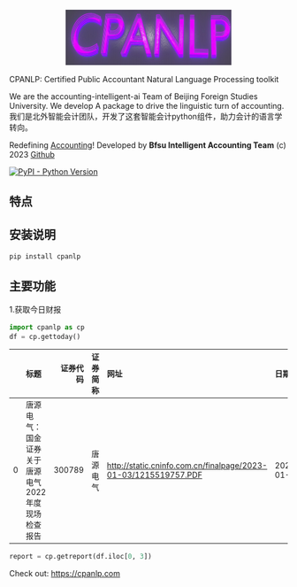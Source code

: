 <p align="center">
    <a alt="cpanlp logo">
        <img src="https://github.com/accounting-intelligent-ai/cpanlp/blob/main/cpanlp.png" style="width:300px;height:100px">
    </a>
</p>

CPANLP: Certified Public Accountant Natural Language Processing toolkit

We are the accounting-intelligent-ai Team of Beijing Foreign Studies University. We develop A package to drive the linguistic turn of accounting.我们是北外智能会计团队，开发了这套智能会计python组件，助力会计的语言学转向。

Redefining [Accounting](https://cpanlp.com/overview/redefine)!
Developed by **Bfsu Intelligent Accounting Team** (c) 2023
[Github](https://github.com/accounting-intelligent-ai/cpanlp)

[![PyPI - Python Version](https://img.shields.io/static/v1?label=pypi&message=v1.0.19&color=blue)](https://pypi.org/project/cpanlp/)
## 特点

## 安装说明
```python
pip install cpanlp
```

## 主要功能
1.获取今日财报
```python
import cpanlp as cp
df = cp.gettoday()
```
|    | 标题                                               |   证券代码 | 证券简称   | 网址                                                            | 日期       |   id |
|---:|:---------------------------------------------------|-----------:|:-----------|:----------------------------------------------------------------|:-----------|-----:|
|  0 | 唐源电气：国金证券关于唐源电气2022年度现场检查报告 |     300789 | 唐源电气   | http://static.cninfo.com.cn/finalpage/2023-01-03/1215519757.PDF | 2023-01-03 |    1 |

```python
report = cp.getreport(df.iloc[0, 3])
```
Check out: https://cpanlp.com